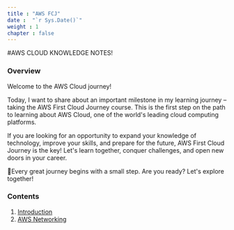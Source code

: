 ```yaml
---
title : "AWS FCJ"
date :  "`r Sys.Date()`" 
weight : 1 
chapter : false
---
```

#AWS CLOUD KNOWLEDGE NOTES!

### Overview
Welcome to the AWS Cloud journey!

Today, I want to share about an important milestone in my learning journey – taking the AWS First Cloud Journey course. This is the first step on the path to learning about AWS Cloud, one of the world's leading cloud computing platforms.

If you are looking for an opportunity to expand your knowledge of technology, improve your skills, and prepare for the future, AWS First Cloud Journey is the key! Let's learn together, conquer challenges, and open new doors in your career.

🚀Every great journey begins with a small step. Are you ready? Let's explore together!

### Contents
1. [Introduction](1-introduce/)
2. [AWS Networking](2-Networking/)